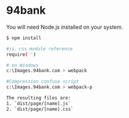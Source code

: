 # 94bank

You will need Node.js installed on your system.

~~~ sh
$ npm install

#js、css module reference 
require('')

# on Windows
c:\Images.94bank.com > webpack

#Compression confuse script
c:\Images.94bank.com > webpack-p

The resulting files are:
1. `dist/page/[name].js`
2. `dist/page/[name].css`